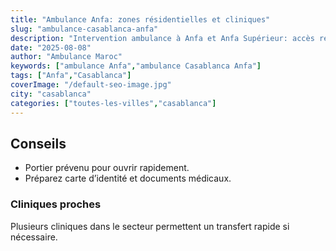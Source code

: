 ```yaml
---
title: "Ambulance Anfa: zones résidentielles et cliniques"
slug: "ambulance-casablanca-anfa"
description: "Intervention ambulance à Anfa et Anfa Supérieur: accès résidences, proximité cliniques, recommandations."
date: "2025-08-08"
author: "Ambulance Maroc"
keywords: ["ambulance Anfa","ambulance Casablanca Anfa"]
tags: ["Anfa","Casablanca"]
coverImage: "/default-seo-image.jpg"
city: "casablanca"
categories: ["toutes-les-villes","casablanca"]
---
```


## Conseils

- Portier prévenu pour ouvrir rapidement.
- Préparez carte d’identité et documents médicaux.

### Cliniques proches

Plusieurs cliniques dans le secteur permettent un transfert rapide si nécessaire.
